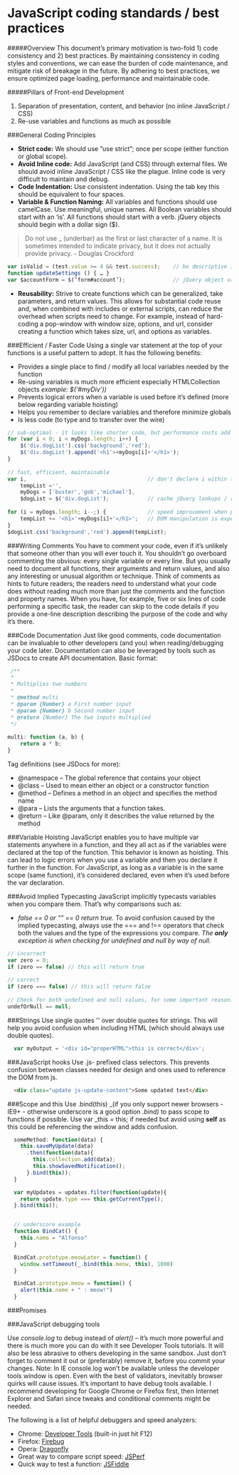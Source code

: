# JavaScript coding standards / best practices

#####Overview
This document’s primary motivation is two-fold 1) code consistency and 2) best practices.  By maintaining consistency in coding styles and conventions, we can ease the burden of code maintenance, and mitigate risk of breakage in the future. By adhering to best practices, we ensure optimized page loading, performance and maintainable code.

#####Pillars of Front-end Development
1. Separation of presentation, content, and behavior (no inline JavaScript / CSS)
2. Re-use variables and functions as much as possible

###General Coding Principles
* **Strict code:**  We should use ”use strict”;  once per scope (either function or global scope).
* **Avoid Inline code:** Add JavaScript (and CSS) through external files.  We should avoid inline JavaScript / CSS like the plague.  Inline code is very difficult to maintain and debug.
* **Code Indentation:** Use consistent indentation.  Using the tab key this should be equivalent to four spaces.
* **Variable & Function Naming:** All variables and functions should use camelCase.  Use meaningful, unique names.  All Boolean variables should start with an ‘is’. All functions should start with a verb. jQuery objects should begin with a dollar sign ($). 
> Do not use _ (underbar) as the first or last character of a name. It is sometimes intended to indicate privacy, but it does not actually provide privacy. - Douglas Crockford

  ```js
  var isValid = (test.value >= 4 && test.success);    // be descriptive in the variables purpose
  function updateSettings () { … }
  var $accountForm = $(‘form#account’);               // jQuery object var
  ```
  
* **Reusability:** Strive to create functions which can be generalized, take parameters, and return values. This allows for substantial code reuse and, when combined with includes or external scripts, can reduce the overhead when scripts need to change.  For example, instead of hard-coding a pop-window with window size, options, and url, consider creating a function which takes size, url, and options as variables.
 
###Efficient / Faster Code
Using a single var statement at the top of your functions is a useful pattern to adopt.  It has the following benefits: 
* Provides a single place to find / modify all local variables needed by the function 
* Re-using variables is much more efficient especially HTMLCollection objects *example: $(‘#myDiv’))* 
* Prevents logical errors when a variable is used before it’s defined (more below regarding variable hoisting)
* Helps you remember to declare variables and therefore minimize globals
* Is less code (to type and to transfer over the wire)

```js
// sub-optimal - it looks like shorter code, but performance costs add up quickly
for (var i < 0; i < myDogs.length; i++) {
    $('div.dogList').css('background','red');
    $('div.dogList').append('<h1'>+myDogs[i]+'</h1>');
}
 
// fast, efficient, maintainable
var i,                                      // don't declare i within the loop
    tempList ='',
    myDogs = ['buster','gob','michael'],    
    $dogList = $('div.dogList');            // cache jQuery lookups / re-use variables
 
for (i = myDogs.length; i--;) {             // speed improvement when possible
    tempList += '<h1>'+myDogs[i]+'</h1>';   // DOM manipulation is expensive, build your data, then append it
}
$dogList.css('background','red').append(tempList);
```

###Writing Comments
You have to comment your code, even if it’s unlikely that someone other than you will ever touch it.  You shouldn’t go overboard commenting the obvious: every single variable or every line.  But you usually need to document all functions, their arguments and return values, and also any interesting or unusual algorithm or technique. 
Think of comments as hints to future readers; the readers need to understand what your code does without reading much more than just the comments and the function and property names.  When you have, for example, five or six lines of code performing a specific task, the reader can skip to the code details if you provide a one-line description describing the purpose of the code and why it’s there.

###Code Documentation
Just like good comments, code documentation can be invaluable to other developers (and you) when reading/debugging your code later.  Documentation can also be leveraged by tools such as JSDocs to create API documentation.
Basic format:
 
```js
 /**
 *
 * Multiplies two numbers
 *
 * @method multi
 * @param {Number} a First number input
 * @param {Number} b Second number input
 * @return {Number} The two inputs multiplied
 */
 
multi: function (a, b) {
    return a * b;
}
```

Tag definitions (see JSDocs for more):
* @namespace – The global reference that contains your object
* @class – Used to mean either an object or a constructor function
* @method – Defines a method in an object and specifies the method name
* @para – Lists the arguments that a function takes. 
* @return – Like @param, only it describes the value returned by the method

###Variable Hoisting
JavaScript enables you to have multiple var statements anywhere in a function, and they all act as if the variables were declared at the top of the function.  This behavior is known as hoisting.  This can lead to logic errors when you use a variable and then you declare it further in the function.  For JavaScript, as long as a variable is in the same scope (same function), it’s considered declared, even when it’s used before the var declaration.  


###Avoid Implied Typecasting
JavaScript implicitly typecasts variables when you compare them.  That’s why comparisons such as:
* *false == 0 or “” == 0  return true.*
To avoid confusion caused by the implied typecasting, always use the === and !== operators that check both the values and the type of the expressions you compare.  *The **only** exception is when checking for undefined and null by way of null.*

```js
// incorrect
var zero = 0;
if (zero == false) // this will return true
 
// correct
if (zero === false) // this will return false
 
// Check for both undefined and null values, for some important reason.
undefOrNull == null;
```

###Strings
Use single quotes '' over double quotes for strings.  This will help you avoid confusion when including HTML (which should always use double quotes).

```js
  var myOutput = '<div id="properHTML">this is correct</div>';
```

###JavaScript hooks
Use .js- prefixed class selectors.  This prevents confusion between classes needed for design and ones used to reference the DOM from js.

```html
  <div class="update js-update-content">Some updated text</div>
```

###Scope and this
Use .bind(this) _(if you only support newer browsers - IE9+ - otherwise underscore is a good option _.bind)_ to pass scope to functions if possible.  Use var _this = this; if needed but avoid using __self__ as this could be referencing the window and adds confusion.

```js
  someMethod: function(data) {
    this.saveMyUpdate(data)
      .then(function(data){
        this.collection.add(data);
        this.showSavedNotification();
      }.bind(this));
  }

  var myUpdates = updates.filter(function(update){
    return update.type === this.getCurrentType();
  }.bind(this));


  // underscore example
  function BindCat() {
    this.name = "Alfonso"
  }

  BindCat.prototype.meowLater = function() {
    window.setTimeout(_.bind(this.meow, this), 1000)
  }

  BindCat.prototype.meow = function() {
    alert(this.name + " : meow!")
  }
```

###Promises


###JavaScript debugging tools

Use *console.log* to debug instead of *alert()* – it’s much more powerful and there is much more you can do with it see Developer Tools tutorials.  It will also be less abrasive to others developing in the same sandbox.  Just don’t forget to comment it out or (preferably) remove it, before you commit your changes.  Note: In IE console.log won’t be available unless the developer tools window is open.
Even with the best of validators, inevitably browser quirks will cause issues.  It’s important to have debug tools available.  I recommend developing for Google Chrome or Firefox first, then Internet Explorer and Safari since tweaks and conditional comments might be needed.

The following is a list of helpful debuggers and speed analyzers:
* Chrome: [Developer Tools](https://developer.chrome.com/devtools/index) (built-in just hit F12)
* Firefox: [Firebug](http://getfirebug.com/)
* Opera: [Dragonfly](http://www.opera.com/dragonfly/)
* Great way to compare script speed: [JSPerf](http://jsperf.com/)
* Quick way to test a function:  [JSFiddle](http://www.jsfiddle.net/)




